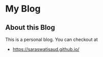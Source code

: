 # My Blog

## About this Blog
This is a personal blog. You can checkout at
* https://saraswatisaud.github.io/

